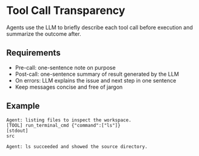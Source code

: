 # Tool Call Transparency

Agents use the LLM to briefly describe each tool call before execution and summarize the outcome after.

## Requirements

- Pre-call: one-sentence note on purpose
- Post-call: one-sentence summary of result generated by the LLM
- On errors: LLM explains the issue and next step in one sentence
- Keep messages concise and free of jargon

## Example

```text
Agent: listing files to inspect the workspace.
[TOOL] run_terminal_cmd {"command":["ls"]}
[stdout]
src

Agent: ls succeeded and showed the source directory.
```
